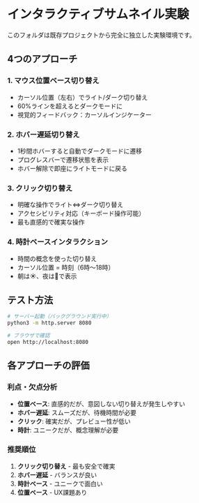 # インタラクティブサムネイル実験

このフォルダは既存プロジェクトから完全に独立した実験環境です。

## 4つのアプローチ

### 1. **マウス位置ベース切り替え**
- カーソル位置（左右）でライト/ダーク切り替え
- 60%ラインを超えるとダークモードに
- 視覚的フィードバック：カーソルインジケーター

### 2. **ホバー遅延切り替え** 
- 1秒間ホバーすると自動でダークモードに遷移
- プログレスバーで遷移状態を表示
- ホバー解除で即座にライトモードに戻る

### 3. **クリック切り替え**
- 明確な操作でライト⇔ダーク切り替え
- アクセシビリティ対応（キーボード操作可能）
- 最も直感的で確実な操作

### 4. **時計ベースインタラクション**
- 時間の概念を使った切り替え
- カーソル位置 = 時刻（6時〜18時）
- 朝は☀️、夜は🌙で表示

## テスト方法

```bash
# サーバー起動（バックグラウンド実行中）
python3 -m http.server 8080

# ブラウザで確認
open http://localhost:8080
```

## 各アプローチの評価

### 利点・欠点分析
- **位置ベース**: 直感的だが、意図しない切り替えが発生しやすい
- **ホバー遅延**: スムーズだが、待機時間が必要
- **クリック**: 確実だが、プレビュー性が低い  
- **時計**: ユニークだが、概念理解が必要

### 推奨順位
1. **クリック切り替え** - 最も安全で確実
2. **ホバー遅延** - バランスが良い
3. **時計ベース** - ユニークで面白い
4. **位置ベース** - UX課題あり